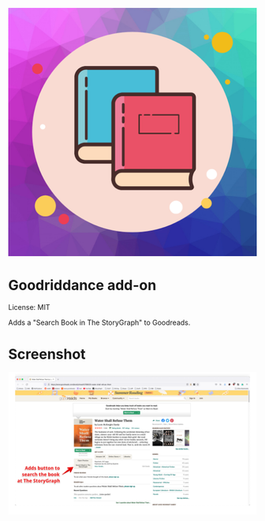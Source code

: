 ![icon](icons/icon.png)

# Goodriddance add-on

License: MIT

Adds a "Search Book in The StoryGraph" to Goodreads.

# Screenshot

![screenshot](screenshot.png)